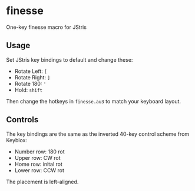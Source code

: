 # finesse
One-key finesse macro for JStris

## Usage

Set JStris key bindings to default and change these:

- Rotate Left: `[`
- Rotate Right: `]`
- Rotate 180: `'`
- Hold: `shift`

Then change the hotkeys in `finesse.au3` to match your keyboard layout.

## Controls

The key bindings are the same as the inverted 40-key control scheme from Keyblox:

- Number row: 180 rot
- Upper row: CW rot
- Home row: inital rot
- Lower row: CCW rot

The placement is left-aligned.
